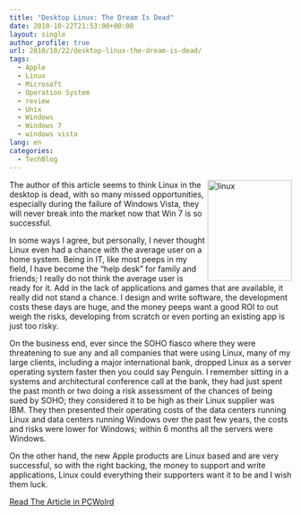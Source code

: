 ```yaml
---
title: "Desktop Linux: The Dream Is Dead"
date: 2010-10-22T21:53:00+00:00
layout: single
author_profile: true
url: 2010/10/22/desktop-linux-the-dream-is-dead/
tags:
  - Apple
  - Linux
  - Microsoft
  - Operation System
  - review
  - Unix
  - Windows
  - Windows 7
  - windows vista
lang: en
categories: 
  - TechBlog
---
```

[<img title="linux" border="0" alt="linux" align="right" src="http://lh5.ggpht.com/_vaUVXcmC3OI/TMIBLZZN6GI/AAAAAAAAC4Q/gxs8QR9pC68/linux_thumb%5B1%5D.jpg?imgmax=800" width="150" height="180" />](http://lh6.ggpht.com/_vaUVXcmC3OI/TMIBJuihtFI/AAAAAAAAC4M/ymxu7NKIv0k/s1600-h/linux%5B3%5D.jpg)The author of this article seems to think Linux in the desktop is dead, with so many missed opportunities, especially during the failure of Windows Vista, they will never break into the market now that Win 7 is so successful.

In some ways I agree, but personally, I never thought Linux even had a chance with the average user on a home system. Being in IT, like most peeps in my field, I have become the “help desk” for family and friends; I really do not think the average user is ready for it. Add in the lack of applications and games that are available, it really did not stand a chance. I design and write software, the development costs these days are huge, and the money peeps want a good ROI to out weigh the risks, developing from scratch or even porting an existing app is just too risky.

On the business end, ever since the SOHO fiasco where they were threatening to sue any and all companies that were using Linux, many of my large clients, including a major international bank, dropped Linux as a server operating system faster then you could say Penguin. I remember sitting in a systems and architectural conference call at the bank, they had just spent the past month or two doing a risk assessment of the chances of being sued by SOHO; they considered it to be high as their Linux supplier was IBM. They then presented their operating costs of the data centers running Linux and data centers running Windows over the past few years, the costs and risks were lower for Windows; within 6 months all the servers were Windows.

On the other hand, the new Apple products are Linux based and are very successful, so with the right backing, the money to support and write applications, Linux could everything their supporters want it to be and I wish them luck.

[Read The Article in PCWolrd](http://www.pcworld.com/businesscenter/article/207999/desktop_linux_the_dream_is_dead.html)